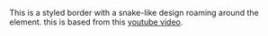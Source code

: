 This is a styled border with a snake-like design roaming around the element.
this is based from this [youtube video](https://www.youtube.com/watch?v=w0V4HAYYCbU&list=PLjQ3VNE8fQFC7am3x1em8dvTYZnSLEaQ3&index=5&t=0s).
